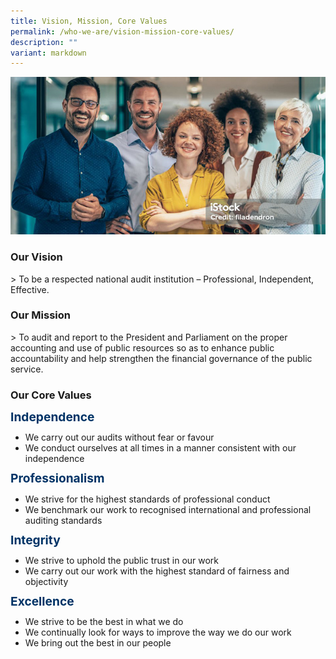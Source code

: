 ```yaml
---
title: Vision, Mission, Core Values
permalink: /who-we-are/vision-mission-core-values/
description: ""
variant: markdown
---
```

![](/images/banner_vision.png)

### **Our Vision**
&gt; To be a respected national audit institution – Professional, Independent, Effective.

### **Our Mission** 

&gt; To audit and report to the President and Parliament on the proper accounting and use of public resources so as to enhance public accountability and help strengthen the financial governance of the public service.

### **Our Core Values**

<style>
  .title {
font-size: 1.2rem;
    font-weight: bold;
    line-height: 1;
    color: #003366;
  }

</style>
<div class="is-multiline padding--bottom--lg padding--top--lg">
	<div class="row">
		<div class="col is-one-third title">Independence</div>
		<div class="col is-two-third">
			<ul>
				<li>We carry out our audits without fear or favour</li>
				<li>We conduct ourselves at all times in a manner consistent with our independence</li>
			</ul>
		</div>
	</div>
	<div class="row">
		<div class="col is-one-third title">Professionalism</div>
		<div class="col is-two-third">
			<ul>
				<li>We strive for the highest standards of professional conduct</li>
				<li>We benchmark our work to recognised international and professional auditing standards</li>
			</ul>
		</div>
	</div>
	<div class="row">
		<div class="col is-one-third title">Integrity</div>
		<div class="col is-two-third">
			<ul>
				<li>We strive to uphold the public trust in our work</li>
				<li>We carry out our work with the highest standard of fairness and objectivity</li>
			</ul>
		</div>
	</div>
	<div class="row">
		<div class="col is-one-third title">Excellence</div>
		<div class="col is-two-third">
			<ul>
				<li>We strive to be the best in what we do</li>
				<li>We continually look for ways to improve the way we do our work</li>
				<li>We bring out the best in our people</li>
			</ul>
		</div>
	</div>
</div>